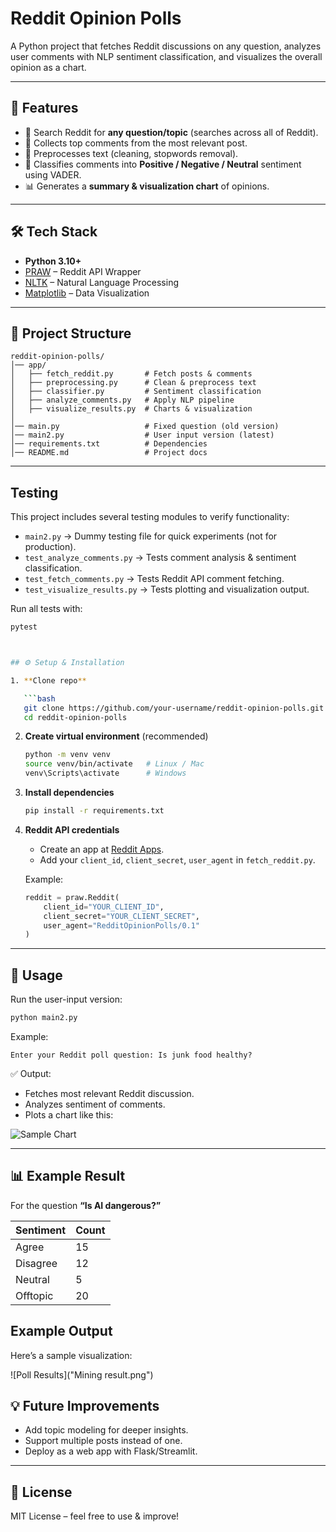 
# Reddit Opinion Polls

A Python project that fetches Reddit discussions on any question, analyzes user comments with NLP sentiment classification, and visualizes the overall opinion as a chart.

---

## 📌 Features

* 🔎 Search Reddit for **any question/topic** (searches across all of Reddit).
* 💬 Collects top comments from the most relevant post.
* 🧹 Preprocesses text (cleaning, stopwords removal).
* 🤖 Classifies comments into **Positive / Negative / Neutral** sentiment using VADER.
* 📊 Generates a **summary & visualization chart** of opinions.

---

## 🛠️ Tech Stack

* **Python 3.10+**
* [PRAW](https://praw.readthedocs.io/) – Reddit API Wrapper
* [NLTK](https://www.nltk.org/) – Natural Language Processing
* [Matplotlib](https://matplotlib.org/) – Data Visualization

---

## 📂 Project Structure

```
reddit-opinion-polls/
│── app/
│   ├── fetch_reddit.py       # Fetch posts & comments
│   ├── preprocessing.py      # Clean & preprocess text
│   ├── classifier.py         # Sentiment classification
│   ├── analyze_comments.py   # Apply NLP pipeline
│   ├── visualize_results.py  # Charts & visualization
│
│── main.py                   # Fixed question (old version)
│── main2.py                  # User input version (latest)
│── requirements.txt          # Dependencies
│── README.md                 # Project docs
```

---

## Testing

This project includes several testing modules to verify functionality:

- `main2.py` → Dummy testing file for quick experiments (not for production).
- `test_analyze_comments.py` → Tests comment analysis & sentiment classification.
- `test_fetch_comments.py` → Tests Reddit API comment fetching.
- `test_visualize_results.py` → Tests plotting and visualization output.

Run all tests with:
```bash
pytest



## ⚙️ Setup & Installation

1. **Clone repo**

   ```bash
   git clone https://github.com/your-username/reddit-opinion-polls.git
   cd reddit-opinion-polls
   ```

2. **Create virtual environment** (recommended)

   ```bash
   python -m venv venv
   source venv/bin/activate   # Linux / Mac
   venv\Scripts\activate      # Windows
   ```

3. **Install dependencies**

   ```bash
   pip install -r requirements.txt
   ```

4. **Reddit API credentials**

   * Create an app at [Reddit Apps](https://www.reddit.com/prefs/apps).
   * Add your `client_id`, `client_secret`, `user_agent` in `fetch_reddit.py`.

   Example:

   ```python
   reddit = praw.Reddit(
       client_id="YOUR_CLIENT_ID",
       client_secret="YOUR_CLIENT_SECRET",
       user_agent="RedditOpinionPolls/0.1"
   )
   ```

---

## 🚀 Usage

Run the user-input version:

```bash
python main2.py
```

Example:

```
Enter your Reddit poll question: Is junk food healthy?
```

✅ Output:

* Fetches most relevant Reddit discussion.
* Analyzes sentiment of comments.
* Plots a chart like this:

![Sample Chart](https://via.placeholder.com/600x300.png?text=Sentiment+Chart)

---

## 📊 Example Result

For the question **“Is AI dangerous?”**

| Sentiment | Count |
| --------- | ----- |
| Agree     | 15    |
| Disagree  | 12    |
| Neutral   | 5     |
| Offtopic  | 20    |

## Example Output

Here’s a sample visualization:

![Poll Results]("Mining result.png")


## 💡 Future Improvements

* Add topic modeling for deeper insights.
* Support multiple posts instead of one.
* Deploy as a web app with Flask/Streamlit.

---

## 📝 License

MIT License – feel free to use & improve!


